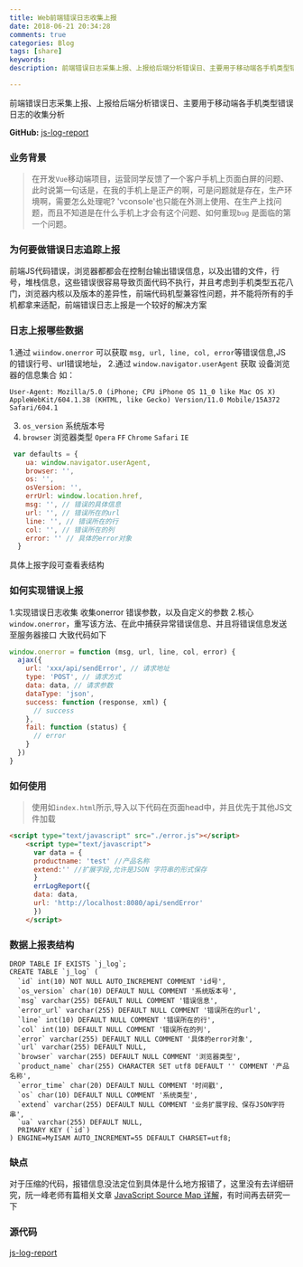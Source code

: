 ```yaml
---
title: Web前端错误日志收集上报
date: 2018-06-21 20:34:28
comments: true
categories: Blog
tags: [share]
keywords: 
description: 前端错误日志采集上报、上报给后端分析错误日、主要用于移动端各手机类型错误日志的收集分析。

---
```


前端错误日志采集上报、上报给后端分析错误日、主要用于移动端各手机类型错误日志的收集分析

__GitHub:__
[js-log-report](https://github.com/ecitlm/js-log-report)

### 业务背景
> 在开发`Vue`移动端项目，运营同学反馈了一个客户手机上页面白屏的问题、此时说第一句话是，在我的手机上是正产的啊，可是问题就是存在，生产环境啊，需要怎么处理呢? 'vconsole'也只能在外测上使用、在生产上找问题，而且不知道是在什么手机上才会有这个问题、如何重现`bug` 是面临的第一个问题。


### 为何要做错误日志追踪上报
前端JS代码错误，浏览器都都会在控制台输出错误信息，以及出错的文件，行号，堆栈信息，这些错误很容易导致页面代码不执行，并且考虑到手机类型五花八门，浏览器内核以及版本的差异性，前端代码机型兼容性问题，并不能将所有的手机都拿来适配，前端错误日志上报是一个较好的解决方案


### 日志上报哪些数据
1.通过 `wiindow.onerror` 可以获取 `msg, url, line, col, error`等错误信息,JS 的错误行号、url错误地址，
2.通过 `window.navigator.userAgent` 获取 设备浏览器的信息集合
如：
```
User-Agent: Mozilla/5.0 (iPhone; CPU iPhone OS 11_0 like Mac OS X) AppleWebKit/604.1.38 (KHTML, like Gecko) Version/11.0 Mobile/15A372 Safari/604.1
```
3. `os_version` 系统版本号
4. `browser` 浏览器类型 `Opera` `FF` `Chrome` `Safari` `IE`
```javascript
 var defaults = {
    ua: window.navigator.userAgent,
    browser: '',
    os: '',
    osVersion: '',
    errUrl: window.location.href,
    msg: '', // 错误的具体信息
    url: '', // 错误所在的url
    line: '', // 错误所在的行
    col: '', // 错误所在的列
    error: '' // 具体的error对象
  }
```
具体上报字段可查看表结构



### 如何实现错误上报
1.实现错误日志收集 收集onerror 错误参数，以及自定义的参数
2.核心`window.onerror`，重写该方法、在此中捕获异常错误信息、并且将错误信息发送至服务器接口
大致代码如下
```javascript
window.onerror = function (msg, url, line, col, error) {
  ajax({
    url: 'xxx/api/sendError', // 请求地址
    type: 'POST', // 请求方式
    data: data, // 请求参数
    dataType: 'json',
    success: function (response, xml) {
      // success
    },
    fail: function (status) {
      // error
    }
  })
}
```



### 如何使用
> 使用如`index.html`所示,导入以下代码在页面head中，并且优先于其他JS文件加载

```html
<script type="text/javascript" src="./error.js"></script>
    <script type="text/javascript">
      var data = {
      productname: 'test' //产品名称
      extend:'' //扩展字段,允许是JSON 字符串的形式保存
      }
      errLogReport({
      data: data,
      url: 'http://localhost:8080/api/sendError'
      })
    </script>
```

### 数据上报表结构
```mysql
DROP TABLE IF EXISTS `j_log`;
CREATE TABLE `j_log` (
  `id` int(10) NOT NULL AUTO_INCREMENT COMMENT 'id号',
  `os_version` char(10) DEFAULT NULL COMMENT '系统版本号',
  `msg` varchar(255) DEFAULT NULL COMMENT '错误信息',
  `error_url` varchar(255) DEFAULT NULL COMMENT '错误所在的url',
  `line` int(10) DEFAULT NULL COMMENT '错误所在的行',
  `col` int(10) DEFAULT NULL COMMENT '错误所在的列',
  `error` varchar(255) DEFAULT NULL COMMENT '具体的error对象',
  `url` varchar(255) DEFAULT NULL,
  `browser` varchar(255) DEFAULT NULL COMMENT '浏览器类型',
  `product_name` char(255) CHARACTER SET utf8 DEFAULT '' COMMENT '产品名称',
  `error_time` char(20) DEFAULT NULL COMMENT '时间戳',
  `os` char(10) DEFAULT NULL COMMENT '系统类型',
  `extend` varchar(255) DEFAULT NULL COMMENT '业务扩展字段、保存JSON字符串',
  `ua` varchar(255) DEFAULT NULL,
  PRIMARY KEY (`id`)
) ENGINE=MyISAM AUTO_INCREMENT=55 DEFAULT CHARSET=utf8;

```


### 缺点
对于压缩的代码，报错信息没法定位到具体是什么地方报错了，这里没有去详细研究，阮一峰老师有篇相关文章 
[JavaScript Source Map 详解](http://www.ruanyifeng.com/blog/2013/01/javascript_source_map.html)，有时间再去研究一下


### 源代码
[js-log-report](https://github.com/ecitlm/js-log-report)
